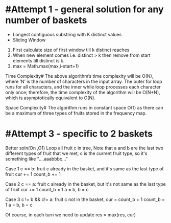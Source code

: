 # #Attempt 1 - general solution for any number of baskets
* Longest contiguous substring with K distinct values
* Sliding Window
1. First calculate size of first window till k distinct reaches
2. When new element comes i.e. distinct > k then remove from start elements till distinct is k.
3. max = Math.max(max,i-start+1)

Time Complexity#
The above algorithm’s time complexity will be O(N), where ‘N’ is the number of characters in the input array. The outer for loop runs for all characters, and the inner while loop processes each character only once; therefore, the time complexity of the algorithm will be O(N+N), which is asymptotically equivalent to O(N).

Space Complexity#
The algorithm runs in constant space O(1) as there can be a maximum of three types of fruits stored in the frequency map.

# #Attempt 3 - specific to 2 baskets
Better soln(On ,O1)
Loop all fruit c in tree,
Note that a and b are the last two different types of fruit that we met,
c is the current fruit type,
so it's something like "....aaabbbc..."

Case 1 c == b:
fruit c already in the basket,
and it's same as the last type of fruit
cur += 1
count_b += 1

Case 2 c == a:
fruit c already in the basket,
but it's not same as the last type of fruit
cur += 1
count_b = 1
a = b, b = c

Case 3 c != b && c!= a:
fruit c not in the basket,
cur = count_b + 1
count_b = 1
a = b, b = c

Of course, in each turn we need to update res = max(res, cur)

